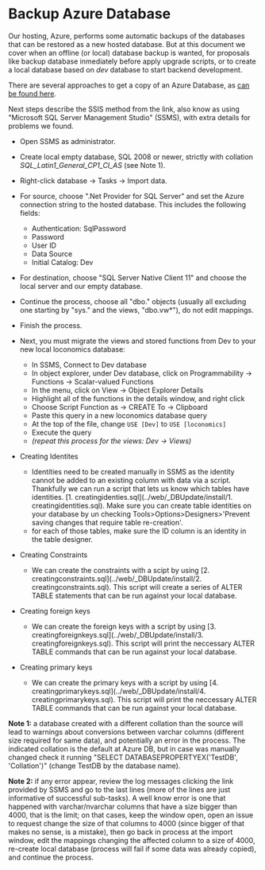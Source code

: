# Backup Azure Database

Our hosting, Azure, performs some automatic backups of the databases that can be restored as a new hosted database. But at this document we cover when an offline (or local) database backup is wanted, for proposals like backup database inmediately before apply upgrade scripts, or to create a local database based on *dev* database to start backend development.

There are several approaches to get a copy of an Azure Database, as [can be found here](http://stackoverflow.com/questions/5475306/how-do-i-copy-sql-azure-database-to-my-local-development-server#5481143).

Next steps describe the SSIS method from the link, also know as using "Microsoft SQL Server Management Studio" (SSMS), with extra details for problems we found.

- Open SSMS as administrator.
- Create local empty database, SQL 2008 or newer, strictly with collation *SQL_Latin1_General_CP1_CI_AS* (see Note 1).
- Right-click database -> Tasks -> Import data.
- For source, choose ".Net Provider for SQL Server" and set the Azure connection string to the hosted database. This includes the following fields: 
  - Authentication: SqlPassword
  - Password 
  - User ID
  - Data Source
  - Initial Catalog: Dev
- For destination, choose "SQL Server Native Client 11" and choose the local server and our empty database.
- Continue the process, choose all "dbo." objects (usually all excluding one starting by "sys." and the views, "dbo.vw*"), do not edit mappings.
- Finish the process.
- Next, you must migrate the views and stored functions from Dev to your new local loconomics database:
  - In SSMS, Connect to Dev database
  - In object explorer, under Dev database, click on Programmability -> Functions -> Scalar-valued Functions
  - In the menu, click on View -> Object Explorer Details
  - Highlight all of the functions in the details window, and right click
  - Choose Script Function as -> CREATE To -> Clipboard
  - Paste this query in a new loconomics database query
  - At the top of the file, change `USE [Dev]` to `USE [loconomics]`
  - Execute the query
  - _(repeat this process for the views: Dev -> Views)_
  
- Creating Identites
  - Identíties need to be created manually in SSMS as the identity cannot be added to an existing column with data via a script. Thankfully we can run a script that lets us know which tables have identities. [1. creatingidenties.sql](../web/_DBUpdate/install/1. creatingidentities.sql). Make sure you can create table identities on your database by un checking Tools>Options>Designers>'Prevent saving changes that require table re-creation'.
  - for each of those tables, make sure the ID column is an identity in the table designer.
- Creating Constraints
  - We can create the constraints with a scipt by using [2. creatingconstraints.sql](../web/_DBUpdate/install/2. creatingconstraints.sql). This script will create a series of ALTER TABLE statements that can be run against your local database.
- Creating foreign keys
  - We can create the foreign keys with a script by using [3. creatingforeignkeys.sql](../web/_DBUpdate/install/3. creatingforeignkeys.sql). This script will print the neccessary ALTER TABLE commands that can be run against your local database.
- Creating primary keys
  - We can create the primary keys with a script by using [4. creatingprimarykeys.sql](../web/_DBUpdate/install/4. creatingprimarykeys.sql). This script will print the neccessary ALTER TABLE commands that can be run against your local database.


**Note 1:** a database created with a different collation than the source will lead to warnings about conversions between varchar columns (different size required for same data), and potentially an error in the process. The indicated collation is the default at Azure DB, but in case was manually changed check it running "SELECT DATABASEPROPERTYEX('TestDB', 'Collation')" (change TestDB by the database name).

**Note 2:** if any error appear, review the log messages clicking the link provided by SSMS and go to the last lines (more of the lines are just informative of successful sub-tasks). A well know error is one that happened with varchar/nvarchar columns that have a size bigger than 4000, that is the limit; on that cases, keep the window open, open an issue to request change the size of that columns to 4000 (since bigger of that makes no sense, is a mistake), then go back in process at the import window, edit the mappings changing the affected column to a size of 4000, re-create local database (process will fail if some data was already copied), and continue the process.
